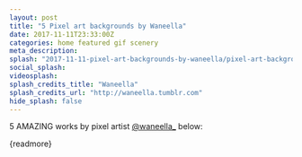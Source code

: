 ```yaml
---
layout: post
title: "5 Pixel art backgrounds by Waneella"
date: 2017-11-11T23:33:00Z
categories: home featured gif scenery 
meta_description: 
splash: "2017-11-11-pixel-art-backgrounds-by-waneella/pixel-art-backgrounds-by-waneella_splash.png"
social_splash: 
videosplash: 
splash_credits_title: "Waneella"
splash_credits_url: "http://waneella.tumblr.com"
hide_splash: false
---
```

<p>5 AMAZING works by pixel artist <a href="https://twitter.com/waneella_" target="_blank">@waneella_</a> below:</p><p>{readmore}</p><p><img data-src="2017-11-11-pixel-art-backgrounds-by-waneella/pixel-art-backgrounds-by-waneella_1.gif"></p><p><img data-src="2017-11-11-pixel-art-backgrounds-by-waneella/pixel-art-backgrounds-by-waneella_2.gif"></p><p><img data-src="2017-11-11-pixel-art-backgrounds-by-waneella/pixel-art-backgrounds-by-waneella_3.gif"></p><p><img data-src="2017-11-11-pixel-art-backgrounds-by-waneella/pixel-art-backgrounds-by-waneella_4.gif"></p><p><img data-src="2017-11-11-pixel-art-backgrounds-by-waneella/pixel-art-backgrounds-by-waneella_5.gif"></p>